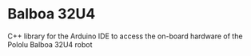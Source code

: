 # Balboa 32U4

C++ library for the Arduino IDE to access the on-board hardware of the Pololu Balboa 32U4 robot
